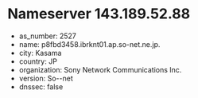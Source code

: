 # Nameserver 143.189.52.88

* as_number: 2527
* name: p8fbd3458.ibrknt01.ap.so-net.ne.jp.
* city: Kasama
* country: JP
* organization: Sony Network Communications Inc.
* version: So--net
* dnssec: false
